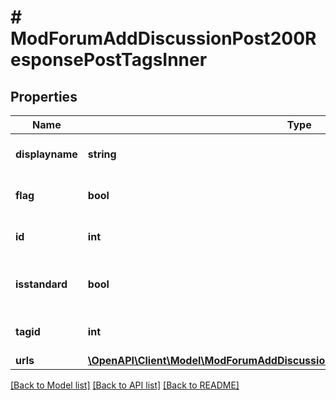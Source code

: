 # # ModForumAddDiscussionPost200ResponsePostTagsInner

## Properties

Name | Type | Description | Notes
------------ | ------------- | ------------- | -------------
**displayname** | **string** | The display name of the tag | [optional] [default to 'null']
**flag** | **bool** | Wehther this tag is flagged | [optional] [default to null]
**id** | **int** | The ID of the Tag | [optional] [default to null]
**isstandard** | **bool** | Whether this is a standard tag | [optional] [default to null]
**tagid** | **int** | The tagid | [optional] [default to null]
**urls** | [**\OpenAPI\Client\Model\ModForumAddDiscussionPost200ResponsePostTagsInnerUrls**](ModForumAddDiscussionPost200ResponsePostTagsInnerUrls.md) |  | [optional]

[[Back to Model list]](../../README.md#models) [[Back to API list]](../../README.md#endpoints) [[Back to README]](../../README.md)
